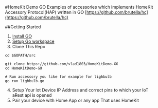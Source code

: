 #HomeKit Demo GO 
Examples of accessories which implements HomeKit Accessory Protocol(HAP) written in GO [https://github.com/brutella/hc](https://github.com/brutella/hc)

##Getting Started

1. [Install GO](https://golang.org/doc/install)
2. [Setup Go workspace](https://golang.org/doc/code.html#Organization)
3. Clone This Repo
  ```
  cd $GOPATH/src

  git clone https://github.com/vlad1803/HomeKitDemo-GO
  cd HomeKitDemo-GO

  # Run accessory you like for example for lighbulb
  go run lighbulb.go
  ```
4. Setup Your Iot Device IP Address and correct pins to which your IoT aRest api is opened 
5. Pair your device with Home App or any app That uses HomeKit
